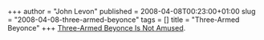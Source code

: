 +++
author = "John Levon"
published = 2008-04-08T00:23:00+01:00
slug = "2008-04-08-three-armed-beyonce"
tags = []
title = "Three-Armed Beyonce"
+++
[Three-Armed Beyonce Is Not
Amused](http://photoshopdisasters.blogspot.com/2008/04/infdaily-photo-editors-pants-on-fire.html).

